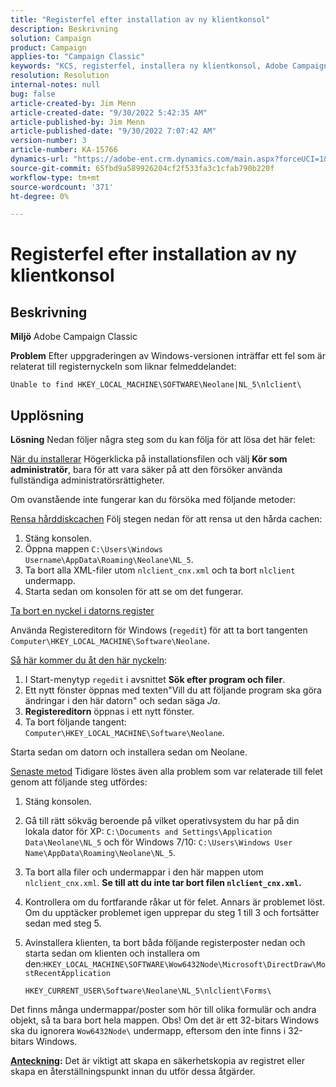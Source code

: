 ```yaml
---
title: "Registerfel efter installation av ny klientkonsol"
description: Beskrivning
solution: Campaign
product: Campaign
applies-to: "Campaign Classic"
keywords: "KCS, registerfel, installera ny klientkonsol, Adobe Campaign Classic, felsökning, rensa cache, regedit, registernyckel"
resolution: Resolution
internal-notes: null
bug: false
article-created-by: Jim Menn
article-created-date: "9/30/2022 5:42:35 AM"
article-published-by: Jim Menn
article-published-date: "9/30/2022 7:07:42 AM"
version-number: 3
article-number: KA-15766
dynamics-url: "https://adobe-ent.crm.dynamics.com/main.aspx?forceUCI=1&pagetype=entityrecord&etn=knowledgearticle&id=d210f2ad-8240-ed11-9db1-0022480866ad"
source-git-commit: 65fbd9a589926204cf2f533fa3c1cfab790b220f
workflow-type: tm+mt
source-wordcount: '371'
ht-degree: 0%

---
```


# Registerfel efter installation av ny klientkonsol

## Beskrivning


<b>Miljö</b>
Adobe Campaign Classic

<b>Problem</b>
Efter uppgraderingen av Windows-versionen inträffar ett fel som är relaterat till registernyckeln som liknar felmeddelandet:


```
Unable to find HKEY_LOCAL_MACHINE\SOFTWARE\Neolane|NL_5\nlclient\
```



## Upplösning


<b>Lösning</b>
Nedan följer några steg som du kan följa för att lösa det här felet:

<u>När du installerar</u>
Högerklicka på installationsfilen och välj <b>Kör som administratör</b>, bara för att vara säker på att den försöker använda fullständiga administratörsrättigheter.

Om ovanstående inte fungerar kan du försöka med följande metoder:

<u>Rensa hårddiskcachen</u>
Följ stegen nedan för att rensa ut den hårda cachen:

1. Stäng konsolen.
2. Öppna mappen `C:\Users\Windows Username\AppData\Roaming\Neolane\NL_5`.
3. Ta bort alla XML-filer utom `nlclient_cnx.xml` och ta bort `nlclient` undermapp.
4. Starta sedan om konsolen för att se om det fungerar.


<u>Ta bort en nyckel i datorns register</u>

Använda Registereditorn för Windows (`regedit`) för att ta bort tangenten `Computer\HKEY_LOCAL_MACHINE\Software\Neolane`.

<u>Så här kommer du åt den här nyckeln</u>:

1. I Start-menytyp `regedit` i avsnittet <b>Sök efter program och filer</b>.
2. Ett nytt fönster öppnas med texten&quot;Vill du att följande program ska göra ändringar i den här datorn&quot; och sedan säga *Ja*.
3. <b>Registereditorn</b> öppnas i ett nytt fönster.
4. Ta bort följande tangent: `Computer\HKEY_LOCAL_MACHINE\Software\Neolane`.


Starta sedan om datorn och installera sedan om Neolane.

<u>Senaste metod</u>
Tidigare löstes även alla problem som var relaterade till felet genom att följande steg utfördes:

1. Stäng konsolen.
2. Gå till rätt sökväg beroende på vilket operativsystem du har på din lokala dator för XP: `C:\Documents and Settings\Application Data\Neolane\NL_5` och för Windows 7/10: `C:\Users\Windows User Name\AppData\Roaming\Neolane\NL_5`.
3. Ta bort alla filer och undermappar i den här mappen utom `nlclient_cnx.xml`. <b>Se till att du inte tar bort filen `nlclient_cnx.xml`.</b>
4. Kontrollera om du fortfarande råkar ut för felet. Annars är problemet löst. Om du upptäcker problemet igen upprepar du steg 1 till 3 och fortsätter sedan med steg 5.
5. Avinstallera klienten, ta bort båda följande registerposter nedan och starta sedan om klienten och installera om den:`HKEY_LOCAL_MACHINE\SOFTWARE\Wow6432Node\Microsoft\DirectDraw\MostRecentApplication`

   `HKEY_CURRENT_USER\Software\Neolane\NL_5\nlclient\Forms\`


Det finns många undermappar/poster som hör till olika formulär och andra objekt, så ta bara bort hela mappen.
Obs! Om det är ett 32-bitars Windows ska du ignorera `Wow6432Node\` undermapp, eftersom den inte finns i 32-bitars Windows.

<u><b>Anteckning</b></u><b>:</b> Det är viktigt att skapa en säkerhetskopia av registret eller skapa en återställningspunkt innan du utför dessa åtgärder.
